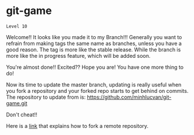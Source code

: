 git-game
========

``Level 10``

Welcome!! It looks like you made it to my Branch!!!
Generally you want to refrain from making tags the same name as branches, unless you have a good reason.
The tag is more like the stable release.
While the branch is more like the in progress feature, which will be added soon.

You're almost done!! Excited?? Hope you are! You have one more thing to do!

Now its time to update the master branch, updating is really useful when you fork a repository and your forked repo starts to get behind on commits. The repository to update from is: https://github.com/minhlucvan/git-game.git

Don't cheat!!

Here is a [link](https://help.github.com/articles/configuring-a-remote-for-a-fork/) that explains how to fork a remote repository.

